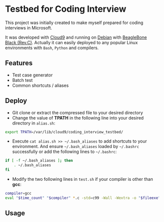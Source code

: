 Testbed for Coding Interview
=============================

This project was initially created to make myself prepared for coding interviews in Microsoft.

It was developed with [Cloud9](https://c9.io/) and running on [Debian](http://beagleboard.org/project/Debian/) with [BeagleBone Black (Rev.C)](http://elinux.org/Beagleboard:BeagleBoneBlack). Actually it can easily deployed to any popular Linux environments with `Bash`, `Python` and compilers.


## Features
* Test case generator     
* Batch test      
* Common shortcuts / aliases      


## Deploy

* Git clone or extract the compressed file to your desired directory    
* Change the value of **TPATH** in the following line into your desired directory in `alias.sh`:
```bash
export TPATH=/var/lib/cloud9/coding_interview_testbed/
```
* Execute `cat alias.sh >> ~/.bash_aliases` to add shortcuts to your environment. And ensure `~/.bash_aliases` loaded by `~/.bashrc` successfully or add the following lines to `~/.bashrc`:
```bash
if [ -f ~/.bash_aliases ]; then
    . ~/.bash_aliases
fi
```
* Modify the two following lines in `test.sh` if your compiler is other than **gcc**:
```bash
compiler=gcc
eval "$time_count" "$compiler" *.c -std=c99 -Wall -Wextra -o "$fileexe"
```



## Usage

